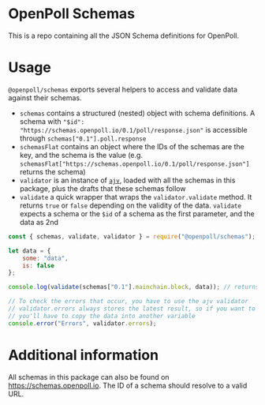 # OpenPoll Schemas

This is a repo containing all the JSON Schema definitions for OpenPoll.

# Usage

`@openpoll/schemas` exports several helpers to access and validate data against their schemas.

* `schemas` contains a structured (nested) object with schema definitions. A schema with
  `"$id": "https://schemas.openpoll.io/0.1/poll/response.json"` is accessible through `schemas["0.1"].poll.response`
* `schemasFlat` contains an object where the IDs of the schemas are the key, and the schema is the value (e.g. 
  `schemasFlat["https://schemas.openpoll.io/0.1/poll/response.json"]` returns the schema)
* `validator` is an instance of [`ajv`](https://github.com/epoberezkin/ajv), loaded with all the schemas in this
  package, plus the drafts that these schemas follow
* `validate` a quick wrapper that wraps the `validator.validate` method. It returns `true` or `false` depending on the
  validity of the data. `validate` expects a schema or the `$id` of a schema as the first parameter, and the data as 2nd

```javascript
const { schemas, validate, validator } = require("@openpoll/schemas");

let data = {
    some: "data",
    is: false
};

console.log(validate(schemas["0.1"].mainchain.block, data)); // returns false

// To check the errors that occur, you have to use the ajv validator
// validator.errors always stores the latest result, so if you want to use the errors somewhere else,
// you'll have to copy the data into another variable
console.error("Errors", validator.errors);
```

# Additional information

All schemas in this package can also be found on https://schemas.openpoll.io. The ID of a schema should resolve to a
valid URL.
